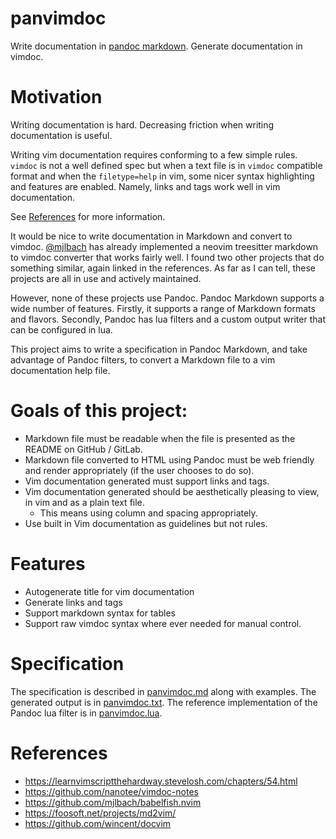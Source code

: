# panvimdoc

Write documentation in [pandoc markdown](https://pandoc.org/MANUAL.html).
Generate documentation in vimdoc.

# Motivation

Writing documentation is hard.
Decreasing friction when writing documentation is useful.

Writing vim documentation requires conforming to a few simple rules.
`vimdoc` is not a well defined spec but when a text file is in `vimdoc` compatible format and when the `filetype=help` in vim, some nicer syntax highlighting and features are enabled.
Namely, links and tags work well in vim documentation.

See [References](#references) for more information.

It would be nice to write documentation in Markdown and convert to vimdoc.
[@mjlbach](https://github.com/mjlbach) has already implemented a neovim treesitter markdown to vimdoc converter that works fairly well.
I found two other projects that do something similar, again linked in the references.
As far as I can tell, these projects are all in use and actively maintained.

However, none of these projects use Pandoc.
Pandoc Markdown supports a wide number of features.
Firstly, it supports a range of Markdown formats and flavors.
Secondly, Pandoc has lua filters and a custom output writer that can be configured in lua.

This project aims to write a specification in Pandoc Markdown, and take advantage of Pandoc filters, to convert a Markdown file to a vim documentation help file.

# Goals of this project:

- Markdown file must be readable when the file is presented as the README on GitHub / GitLab.
- Markdown file converted to HTML using Pandoc must be web friendly and render appropriately (if the user chooses to do so).
- Vim documentation generated must support links and tags.
- Vim documentation generated should be aesthetically pleasing to view, in vim and as a plain text file.
  - This means using column and spacing appropriately.
- Use built in Vim documentation as guidelines but not rules.

# Features

- Autogenerate title for vim documentation
- Generate links and tags
- Support markdown syntax for tables
- Support raw vimdoc syntax where ever needed for manual control.

# Specification

The specification is described in [panvimdoc.md](./doc/panvimdoc.md) along with examples.
The generated output is in [panvimdoc.txt](./doc/panvimdoc.txt).
The reference implementation of the Pandoc lua filter is in [panvimdoc.lua](./scripts/panvimdoc.lua).

# References

- <https://learnvimscriptthehardway.stevelosh.com/chapters/54.html>
- <https://github.com/nanotee/vimdoc-notes>
- <https://github.com/mjlbach/babelfish.nvim>
- <https://foosoft.net/projects/md2vim/>
- <https://github.com/wincent/docvim>
